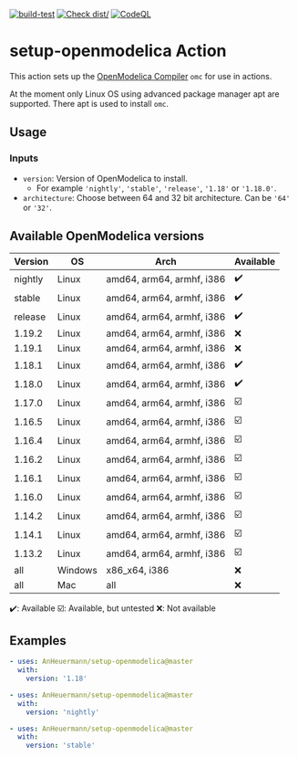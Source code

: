 [![build-test](https://github.com/AnHeuermann/setup-openmodelica/actions/workflows/test.yml/badge.svg)](https://github.com/AnHeuermann/setup-openmodelica/actions/workflows/test.yml)
[![Check dist/](https://github.com/AnHeuermann/setup-openmodelica/actions/workflows/check-dist.yml/badge.svg)](https://github.com/AnHeuermann/setup-openmodelica/actions/workflows/check-dist.yml)
[![CodeQL](https://github.com/AnHeuermann/setup-openmodelica/actions/workflows/codeql-analysis.yml/badge.svg)](https://github.com/AnHeuermann/setup-openmodelica/actions/workflows/codeql-analysis.yml)

# setup-openmodelica Action

This action sets up the [OpenModelica Compiler](https://openmodelica.org/) `omc` for use in actions.

At the moment only Linux OS using advanced package manager apt are supported. There apt is used to install `omc`.

## Usage

### Inputs

  - `version`: Version of OpenModelica to install.
    - For example
      `'nightly'`, `'stable'`, `'release'`, `'1.18'` or `'1.18.0'`.
  - `architecture`: Choose between 64 and 32 bit architecture.
                    Can be `'64'` or `'32'`.

## Available OpenModelica versions

| Version      | OS      | Arch                      | Available |
|--------------|---------|---------------------------|-----------|
| nightly      | Linux   | amd64, arm64, armhf, i386 | ✔️       |
| stable       | Linux   | amd64, arm64, armhf, i386 | ✔️       |
| release      | Linux   | amd64, arm64, armhf, i386 | ✔️       |
| 1.19.2       | Linux   | amd64, arm64, armhf, i386 | ❌       |
| 1.19.1       | Linux   | amd64, arm64, armhf, i386 | ❌       |
| 1.18.1       | Linux   | amd64, arm64, armhf, i386 | ✔️       |
| 1.18.0       | Linux   | amd64, arm64, armhf, i386 | ✔️       |
| 1.17.0       | Linux   | amd64, arm64, armhf, i386 | ☑️       |
| 1.16.5       | Linux   | amd64, arm64, armhf, i386 | ☑️       |
| 1.16.4       | Linux   | amd64, arm64, armhf, i386 | ☑️       |
| 1.16.2       | Linux   | amd64, arm64, armhf, i386 | ☑️       |
| 1.16.1       | Linux   | amd64, arm64, armhf, i386 | ☑️       |
| 1.16.0       | Linux   | amd64, arm64, armhf, i386 | ☑️       |
| 1.14.2       | Linux   | amd64, arm64, armhf, i386 | ☑️       |
| 1.14.1       | Linux   | amd64, arm64, armhf, i386 | ☑️       |
| 1.13.2       | Linux   | amd64, arm64, armhf, i386 | ☑️       |
| all          | Windows | x86_x64, i386             | ❌       |
| all          | Mac     | all                       | ❌       |

✔️: Available
☑️: Available, but untested
❌: Not available

## Examples
```yaml
- uses: AnHeuermann/setup-openmodelica@master
  with:
    version: '1.18'
```

```yaml
- uses: AnHeuermann/setup-openmodelica@master
  with:
    version: 'nightly'
```

```yaml
- uses: AnHeuermann/setup-openmodelica@master
  with:
    version: 'stable'
```

